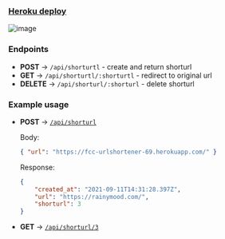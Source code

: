 ### [Heroku deploy](https://fcc-urlshortener-69.herokuapp.com/)

![image](https://user-images.githubusercontent.com/46557266/132952452-424821a9-b61b-4153-b518-d43ab0f6a338.png)

### Endpoints

- **POST** → `/api/shorturtl` - create and return shorturl
- **GET** → `/api/shorturtl/:shorturtl` - redirect to original url
- **DELETE** → `/api/shorturl/:shorturl` - delete shorturl

### Example usage

- **POST** → [`/api/shorturl`](https://rainymood.com/)

    Body:
    ```json
    { "url": "https://fcc-urlshortener-69.herokuapp.com/" }
    ```

    Response:
    ```json
    {
        "created_at": "2021-09-11T14:31:28.397Z",
        "url": "https://rainymood.com/",
        "shorturl": 3
    }
    ```
- **GET** → [`/api/shorturl/3`](https://fcc-urlshortener-69.herokuapp.com/api/shorturl/3)
